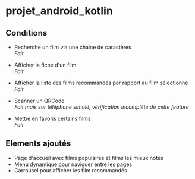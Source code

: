 # projet_android_kotlin  

##  Conditions

* Recherche un film via une chaine de caractères  
_Fait_

* Afficher la fiche d'un film  
_Fait_

* Afficher la liste des films recommandés par rapport au film sélectionné  
_Fait_

* Scanner un QRCode  
_Fait mais sur téléphone simulé, vérification incomplète de cette feature_

* Mettre en favoris certains films  
_Fait_

##  Elements ajoutés  
* Page d'accueil avec films populaires et films les mieux notés
* Menu dynamique pour naviguer entre les pages
* Carrousel pour afficher les film recommandés
